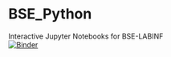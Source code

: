 # BSE_Python
Interactive Jupyter Notebooks for BSE-LABINF<br>
[![Binder](https://mybinder.org/badge_logo.svg)](https://mybinder.org/v2/gh/FHSTPICMT/BSE_Python/main)
